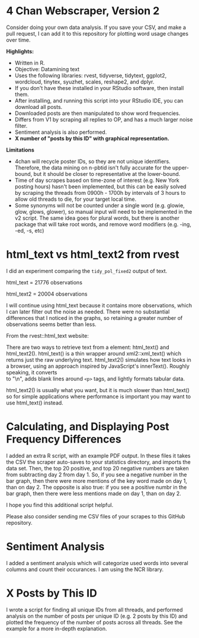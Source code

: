 # 4 Chan Webscraper, Version 2

Consider doing your own data analysis. If you save your CSV, and make a pull request, I can add it to this repository for plotting word usage changes over time.

**Highlights:**

- Written in R.
- Objective: Datamining text
- Uses the following libraries: rvest, tidyverse, tidytext, ggplot2, wordcloud, tinytex, syuzhet, scales, reshape2, and dplyr.
- If you don't have these installed in your RStudio software, then install them.
- After installing, and running this script into your RStudio IDE, you can download all posts.
- Downloaded posts are then manipulated to show word frequencies.
- Differs from V1 by scraping all replies to OP, and has a much larger noise filter.
- Sentiment analysis is also performed.
- **X number of "posts by this ID" with graphical representation.**

**Limitations**
- 4chan will recycle poster IDs, so they are not unique identifiers. Therefore, the data mining on n-pbtid isn't fully accurate for the upper-bound, but it should be closer to representative at the lower-bound.
- Time of day scrapes based on time-zone of interest (e.g. New York posting hours) hasn't been implemented, but this can be easily solved by scraping the threads from 0900h - 1700h by intervals of 3 hours to allow old threads to die, for your target local time.
- Some synonyms will not be counted under a single word (e.g. glowie, glow, glows, glower), so manual input will need to be implemented in the v2 script. The same idea goes for plural words, but there is another package that will take root words, and remove word modifiers (e.g. -ing, -ed, -s, etc)

# html_text vs html_text2 from rvest

I did an experiment comparing the `tidy_pol_fixed2` output of text.

html_text = 21776 observations

html_text2 = 20004 observations

I will continue using html_text because it contains more observations, which I can later filter out the noise as needed. 
There were no substantial differences that I noticed in the graphs, so retaining a greater number of observations seems better than less.

From the rvest::html_text website:

There are two ways to retrieve text from a element: html_text() and html_text2(). html_text() is a thin wrapper around xml2::xml_text() which returns just the raw underlying text. html_text2() simulates how text looks in a browser, using an approach inspired by JavaScript's innerText(). Roughly speaking, it converts <br /> to "\n", adds blank lines around `<p>` tags, and lightly formats tabular data.

html_text2() is usually what you want, but it is much slower than html_text() so for simple applications where performance is important you may want to use html_text() instead.

# Calculating, and Displaying Post Frequency Differences

I added an extra R script, with an example PDF output. In these files it takes the CSV the scraper auto-saves to your statistics directory, and imports the data set. Then, the top 20 positive, and top 20 negative numbers are taken from subtracting day 2 from day 1. So, if you see a negative number in the bar graph, then there were more mentions of the key word made on day 1, than on day 2. The opposite is also true: if you see a positive numbr in the bar graph, then there were less mentions made on day 1, than on day 2.

I hope you find this additional script helpful.

Please also consider sending me CSV files of your scrapes to this GitHub repository.

# Sentiment Analysis

I added a sentiment analysis which will categorize used words into several columns and count their occurances. I am using the NCR library.


# X Posts by This ID

I wrote a script for finding all unique IDs from all threads, and performed analysis on the number of posts per unique ID (e.g. 2 posts by this ID) and plotted the frequency of the number of posts across all threads. See the example for a more in-depth explanation.
